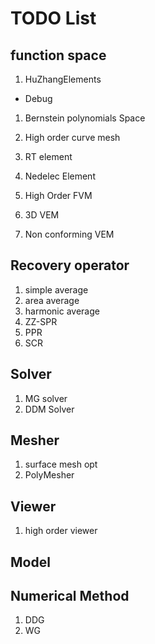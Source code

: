 # TODO List

## function space 

1. HuZhangElements

* Debug 

1. Bernstein polynomials Space

1. High order curve mesh

1. RT element 

1. Nedelec Element

1. High Order FVM 

1. 3D VEM 

1. Non conforming VEM

## Recovery operator

1. simple average
1. area average
1. harmonic average
1. ZZ-SPR
1. PPR
1. SCR

## Solver

1. MG solver 
2. DDM Solver 


## Mesher

1. surface mesh opt
1. PolyMesher


## Viewer 

1. high order viewer


## Model


## Numerical Method

1. DDG 
1. WG
